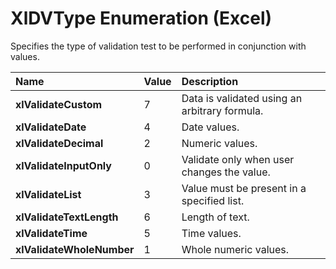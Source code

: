 
# XlDVType Enumeration (Excel)

Specifies the type of validation test to be performed in conjunction with values.



|**Name**|**Value**|**Description**|
|:-----|:-----|:-----|
|**xlValidateCustom**|7|Data is validated using an arbitrary formula.|
|**xlValidateDate**|4|Date values.|
|**xlValidateDecimal**|2|Numeric values.|
|**xlValidateInputOnly**|0|Validate only when user changes the value.|
|**xlValidateList**|3|Value must be present in a specified list.|
|**xlValidateTextLength**|6|Length of text.|
|**xlValidateTime**|5|Time values.|
|**xlValidateWholeNumber**|1|Whole numeric values.|
